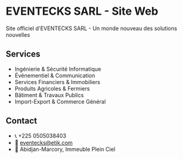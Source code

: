# EVENTECKS SARL - Site Web

Site officiel d'EVENTECKS SARL - Un monde nouveau des solutions nouvelles

## Services
- Ingénierie & Sécurité Informatique
- Événementiel & Communication  
- Services Financiers & Immobiliers
- Produits Agricoles & Fermiers
- Bâtiment & Travaux Publics
- Import-Export & Commerce Général

## Contact
- 📞 +225 0505038403
- 📧 eventecks@etik.com
- 📍 Abidjan-Marcory, Immeuble Plein Ciel
